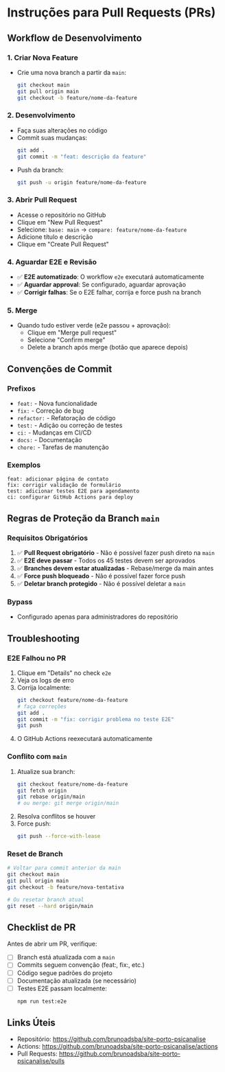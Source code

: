 # Instruções para Pull Requests (PRs)

## Workflow de Desenvolvimento

### 1. Criar Nova Feature
- Crie uma nova branch a partir da `main`:
  ```bash
  git checkout main
  git pull origin main
  git checkout -b feature/nome-da-feature
  ```

### 2. Desenvolvimento
- Faça suas alterações no código
- Commit suas mudanças:
  ```bash
  git add .
  git commit -m "feat: descrição da feature"
  ```
- Push da branch:
  ```bash
  git push -u origin feature/nome-da-feature
  ```

### 3. Abrir Pull Request
- Acesse o repositório no GitHub
- Clique em "New Pull Request"
- Selecione: `base: main` → `compare: feature/nome-da-feature`
- Adicione título e descrição
- Clique em "Create Pull Request"

### 4. Aguardar E2E e Revisão
- ✅ **E2E automatizado**: O workflow `e2e` executará automaticamente
- ✅ **Aguardar approval**: Se configurado, aguardar aprovação
- ✅ **Corrigir falhas**: Se o E2E falhar, corrija e force push na branch

### 5. Merge
- Quando tudo estiver verde (e2e passou + aprovação):
  - Clique em "Merge pull request"
  - Selecione "Confirm merge"
  - Delete a branch após merge (botão que aparece depois)

## Convenções de Commit

### Prefixos
- `feat:` - Nova funcionalidade
- `fix:` - Correção de bug
- `refactor:` - Refatoração de código
- `test:` - Adição ou correção de testes
- `ci:` - Mudanças em CI/CD
- `docs:` - Documentação
- `chore:` - Tarefas de manutenção

### Exemplos
```
feat: adicionar página de contato
fix: corrigir validação de formulário
test: adicionar testes E2E para agendamento
ci: configurar GitHub Actions para deploy
```

## Regras de Proteção da Branch `main`

### Requisitos Obrigatórios
1. ✅ **Pull Request obrigatório** - Não é possível fazer push direto na `main`
2. ✅ **E2E deve passar** - Todos os 45 testes devem ser aprovados
3. ✅ **Branches devem estar atualizadas** - Rebase/merge da main antes
4. ✅ **Force push bloqueado** - Não é possível fazer force push
5. ✅ **Deletar branch protegido** - Não é possível deletar a `main`

### Bypass
- Configurado apenas para administradores do repositório

## Troubleshooting

### E2E Falhou no PR
1. Clique em "Details" no check `e2e`
2. Veja os logs de erro
3. Corrija localmente:
   ```bash
   git checkout feature/nome-da-feature
   # faça correções
   git add .
   git commit -m "fix: corrigir problema no teste E2E"
   git push
   ```
4. O GitHub Actions reexecutará automaticamente

### Conflito com `main`
1. Atualize sua branch:
   ```bash
   git checkout feature/nome-da-feature
   git fetch origin
   git rebase origin/main
   # ou merge: git merge origin/main
   ```
2. Resolva conflitos se houver
3. Force push:
   ```bash
   git push --force-with-lease
   ```

### Reset de Branch
```bash
# Voltar para commit anterior da main
git checkout main
git pull origin main
git checkout -b feature/nova-tentativa

# Ou resetar branch atual
git reset --hard origin/main
```

## Checklist de PR

Antes de abrir um PR, verifique:
- [ ] Branch está atualizada com a `main`
- [ ] Commits seguem convenção (feat:, fix:, etc.)
- [ ] Código segue padrões do projeto
- [ ] Documentação atualizada (se necessário)
- [ ] Testes E2E passam localmente:
  ```bash
  npm run test:e2e
  ```

## Links Úteis
- Repositório: https://github.com/brunoadsba/site-porto-psicanalise
- Actions: https://github.com/brunoadsba/site-porto-psicanalise/actions
- Pull Requests: https://github.com/brunoadsba/site-porto-psicanalise/pulls

